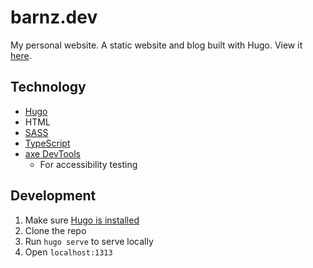 # barnz.dev

My personal website. A static website and blog built with Hugo. View it [here](https://barnz.dev).

## Technology

-   [Hugo](https://gohugo.io/)
-   HTML
-   [SASS](https://sass-lang.com/)
-   [TypeScript](https://www.typescriptlang.org/)
-   [axe DevTools](https://www.deque.com/axe/devtools/)
    -   For accessibility testing

## Development

1. Make sure [Hugo is installed](https://github.com/gohugoio/hugo/releases)
2. Clone the repo
3. Run `hugo serve` to serve locally
4. Open `localhost:1313`
